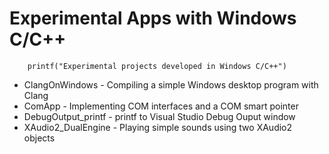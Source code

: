 Experimental Apps with Windows C/C++
==============

```
    printf("Experimental projects developed in Windows C/C++")
```

* ClangOnWindows - Compiling a simple Windows desktop program with Clang
* ComApp - Implementing COM interfaces and a COM smart pointer
* DebugOutput_printf - printf to Visual Studio Debug Ouput window
* XAudio2_DualEngine - Playing simple sounds using two XAudio2 objects

